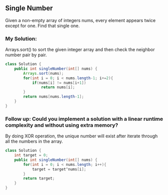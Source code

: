 ## Single Number

Given a non-empty array of integers nums, every element appears twice except for one. Find that single one.

### My Solution:

Arrays.sort() to sort the given integer array and then check the neighbor number pair by pair.

```java
class Solution {
    public int singleNumber(int[] nums) {
        Arrays.sort(nums);
        for(int i = 0; i < nums.length-1; i+=2){
            if(nums[i] != nums[i+1])
                return nums[i];
        }
        return nums[nums.length-1];
    }
}
```

### **Follow up**: Could you implement a solution with a linear runtime complexity and without using extra memory?

By doing XOR operation, the unique number will exist after iterate through all the numbers in the array.

```java
class Solution {
    int target = 0;
    public int singleNumber(int[] nums) {
        for(int i = 0; i < nums.length; i++){
            target = target^nums[i];
        }
        return target;
    }
}
```



